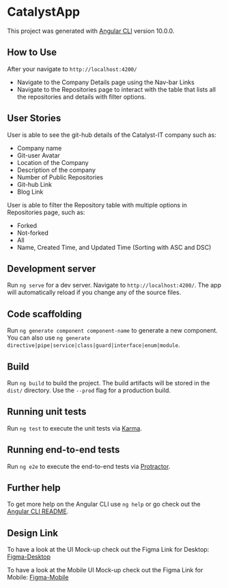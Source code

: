# CatalystApp

This project was generated with [Angular CLI](https://github.com/angular/angular-cli) version 10.0.0.

## How to Use 

After your navigate to `http://localhost:4200/`
- Navigate to the Company Details page using the Nav-bar Links
- Navigate to the Repositories page to interact with the table that lists all the repositories and details with filter options.

## User Stories

User is able to see the git-hub details of the Catalyst-IT company such as:
- Company name
- Git-user Avatar
- Location of the Company
- Description of the company
- Number of Public Repositories
- Git-hub Link
- Blog Link

User is able to filter the Repository table with multiple options in Repositories page, such as:
- Forked 
- Not-forked
- All
- Name, Created Time, and Updated Time (Sorting with ASC and DSC)

## Development server

Run `ng serve` for a dev server. Navigate to `http://localhost:4200/`. The app will automatically reload if you change any of the source files.

## Code scaffolding

Run `ng generate component component-name` to generate a new component. You can also use `ng generate directive|pipe|service|class|guard|interface|enum|module`.

## Build

Run `ng build` to build the project. The build artifacts will be stored in the `dist/` directory. Use the `--prod` flag for a production build.

## Running unit tests

Run `ng test` to execute the unit tests via [Karma](https://karma-runner.github.io).

## Running end-to-end tests

Run `ng e2e` to execute the end-to-end tests via [Protractor](http://www.protractortest.org/).

## Further help

To get more help on the Angular CLI use `ng help` or go check out the [Angular CLI README](https://github.com/angular/angular-cli/blob/master/README.md).


## Design Link

To have a look at the UI Mock-up check out the Figma Link for Desktop: [Figma-Desktop](https://www.figma.com/file/YhKCzXHY7CPENmk6IV5MOo/Desktop-app?node-id=0%3A1)

To have a look at the Mobile UI Mock-up check out the Figma Link for Mobile: [Figma-Mobile](https://www.figma.com/file/9e9fu5Uy3JOT8gID1GemhJ/Mobile-app)